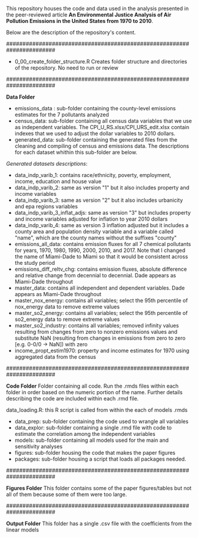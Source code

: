 
<br>
<br>
<br>

This repository houses the code and data used in the analysis presented in the peer-reviewed article **An Environmental Justice Analysis of Air Pollution Emissions in the United States from 1970 to 2010**.

Below are the description of the repository's content. 

#######################################################################

- 0_00_create_folder_structure.R
Creates folder structure and directories of the repository. No need to run or review

#######################################################################

**Data Folder**

- emissions_data : sub-folder containing the county-level emissions estimates for the 7 pollutants analyzed
- census_data: sub-folder containing all census data variables that we use as independent variables. The CPI_U_RS.xlsx/CPI_URS_edit.xlsx contain indexes that we used to adjust the dollar variables to 2010 dollars. 
- generated_data: sub-folder containing the generated files from the cleaning and compiling of census and emissions data. The descriptions for each dataset whithin this sub-folder are below.  

*Generated datasets descriptions*:

- data_indp_varib_1: contains race/ethnicity, poverty, employment, income, education and house value
- data_indp_varib_2: same as version "1" but it also includes property and income variables
- data_indp_varib_3: same as version "2" but it also includes urbanicity and epa regions variables
- data_indp_varib_3_inflat_adjs: same as version "3" but includes property and income variables adjusted for inflation to year 2010 dollars
- data_indp_varib_4: same as version 3 inflation adjusted but it includes a county area and population density variable and a variable called "name", which are the county names without the suffixes "county"
- emissions_all_data: contains emission fluxes for all 7 chemical pollutants for years, 1970, 1980, 1990, 2000, 2010, and 2017. Note that I changed the name of Miami-Dade to Miami so that it would be consistent across the study period
- emissions_diff_reltv_chg: contains emission fluxes, absolute difference and relative change from decennial to decennial. Dade appears as Miami-Dade throughout
- master_data: contains all independent and dependent variables. Dade appears as Miami-Dade throughout 
- master_nox_energy: contains all variables; select the 95th percentile of nox_energy data to remove extreme values
- master_so2_energy: contains all variables; select the 95th percentile of so2_energy data to remove extreme values
- master_so2_industry: contains all variables; removed infinity values resulting from changes from zero to nonzero emissions values and substitute NaN (resulting from changes in emissions from zero to zero [e.g. 0-0/0 -> NaN]) with zero
- income_propt_estim1970: property and income estimates for 1970 using aggregated data from the census


#######################################################################

**Code Folder**
Folder containing all code. Run the .rmds files within each folder in order based on the numeric portion of the name. Further details describing the code are included within each .rmd file.  

data_loading.R: this R script is called from within the each of models .rmds 

- data_prep: sub-folder containing the code used to wrangle all variables
- data_explor: sub-folder containing a single .rmd file with code to estimate the correlation among the independent variables
- models: sub-folder containing all models used for the main and sensitivity analyses
- figures: sub-folder housing the code that makes the paper figures
- packages: sub-folder housing a script that loads all packages needed. 

#######################################################################

**Figures Folder**
This folder contains some of the paper figures/tables but not all of them because some of them were too large. 

#######################################################################

**Output Folder**
This folder has a single .csv file with the coefficients from the linear models

